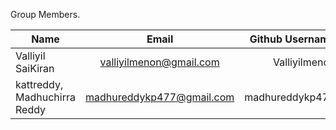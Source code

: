 Group Members.

| Name             | Email           | Github Username  |
| -----------------|:---------------:| ----------------:|
|  Valliyil SaiKiran   | valliyilmenon@gmail.com | Valliyilmenon |
| kattreddy, Madhuchirra Reddy| madhureddykp477@gmail.com | madhureddykp477 |

